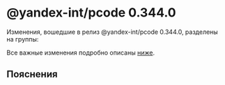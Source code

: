 # @yandex-int/pcode 0.344.0

<!-- ЧЕЛОВЕЧЕСКОЕ ВСТУПЛЕНИЕ -->

Изменения, вошедшие в релиз @yandex-int/pcode 0.344.0, разделены на группы:

Все важные изменения подробно описаны [ниже](#Пояснения).

## Пояснения

